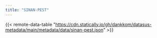 ```yaml
---
title: "SINAN-PEST"
---
```


{{< remote-data-table "https://cdn.statically.io/gh/dankkom/datasus-metadata/main/metadata/data/sinan-pest.json" >}}
